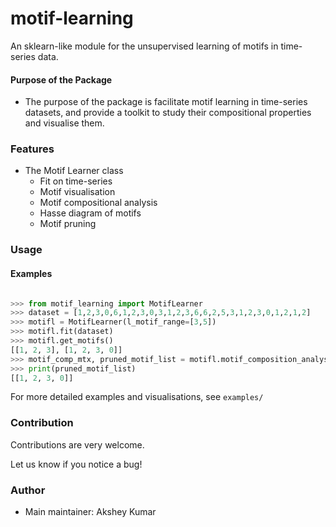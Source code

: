 # motif-learning

An sklearn-like module for the unsupervised learning of motifs in time-series data.

#### Purpose of the Package
+ The purpose of the package is facilitate motif learning in time-series datasets, and provide a toolkit to study their compositional properties and visualise them. 

### Features
+ The Motif Learner class 
	- Fit on time-series
	- Motif visualisation
	- Motif compositional analysis
	- Hasse diagram of motifs
	- Motif pruning

### Usage

#### Examples
```python

>>> from motif_learning import MotifLearner
>>> dataset = [1,2,3,0,6,1,2,3,0,3,1,2,3,6,6,2,5,3,1,2,3,0,1,2,1,2]
>>> motifl = MotifLearner(l_motif_range=[3,5])
>>> motifl.fit(dataset)
>>> motifl.get_motifs()
[[1, 2, 3], [1, 2, 3, 0]]
>>> motif_comp_mtx, pruned_motif_list = motifl.motif_composition_analysis()
>>> print(pruned_motif_list)
[[1, 2, 3, 0]]

```
For more detailed examples and visualisations, see `examples/`

### Contribution
Contributions are very welcome. 

Let us know if you notice a bug!

### Author
+ Main maintainer: Akshey Kumar

